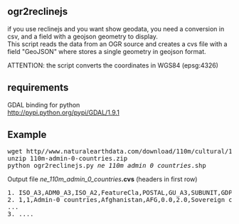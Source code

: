ogr2reclinejs
-------------
if you use reclinejs and you want show geodata, you need a conversion in csv, and a field with a geojson geometry to display.
<br>This script reads the data from an OGR source and creates a cvs file with a field "GeoJSON" where stores a single geometry in geojson format.

ATTENTION:
the script converts the coordinates in WGS84 (epsg:4326)

requirements
------------
GDAL binding for python<br>
http://pypi.python.org/pypi/GDAL/1.9.1

Example
-------
<pre>
wget http//www.naturalearthdata.com/download/110m/cultural/110m-admin-0-countries.zip
unzip 110m-admin-0-countries.zip 
python ogr2reclinejs.py <i>ne_110m_admin_0_countries</i>.shp
</pre>

Output file <i>ne_110m_admin_0_countries</i><strong>.cvs</strong>
(headers in first row)
<pre>
1. ISO_A3,ADM0_A3,ISO_A2,FeatureCla,POSTAL,GU_A3,SUBUNIT,GDP_MD_EST,GEOUNIT,NAME_SORT,MAP_COLOR,ADM0_DIF,TERR_,ABBREV,GEOU_DIF,LabelRank,ScaleRank,SU_A3,LEVEL,ADMIN,FIPS_10_,SU_DIF,POP_EST,SOVEREIGNT,NAME_FORMA,NAME,SOV_A3,ISO_N3,TYPE,GeoJSON</strong>
2. 1,1,Admin-0 countries,Afghanistan,AFG,0.0,2.0,Sovereign country,Afghanistan,AFG,0.0,Afghanistan,AFG,0.0,Afghanistan,AFG,Afghanistan,Afg.,AF,Islamic State of Afghanistan,,Afghanistan,7.0,28400000.0,22270.0,0.0,AF,AFG,4.0,"{ ""type"": ""Polygon"", ""coordinates"": [ [ [ 61.210817091725737, 35.650072333309225 ], [ 62.230651483005886, 35.270663967422294 ], [ 62.984662306576602, 35.404040839167621 ], [ 63.193538445900352, 35.857165635718914 ], [ 63.982895949158703, 36.007957465146603 ], [ 64.546479119733903, 36.312073269184268 ], [ 64.746105177677407, 37.111817735333304 ], [ 65.588947788357842, 37.305216783185642 ], [ 65.745630731066811, 37.661164048812068 ], [ 66.217384881459324, 37.39379018813392 ], [ 66.51860680528867, 37.362784328758792 ], [ 67.075782098259623, 37.356143907209287 ], [ 67.829999627559516, 37.144994004864678 ], [ 68.135562371701383, 37.023115139304302 ], [ 68.859445835245936, 37.344335842430596 ], [ 69.196272820924378, 37.151143500307427 ], [ 69.518785434857961, 37.608996690413413 ], [ 70.116578403610333, 37.588222764632093 ], [ 70.270574171840138, 37.735164699854025 ], [ 70.376304152309302, 38.138395901027522 ], [ 70.806820509732887, 38.486281643216415 ], [ 71.348131137990265, 38.258905341132156 ], [ 71.239403924448169, 37.953265082341879 ], [ 71.541917759084782, 37.905774441065645 ], [ 71.448693475230243, 37.065644843080513 ], [ 71.844638299450594, 36.738171291646921 ], [ 72.193040805962397, 36.948287665345674 ], [ 72.636889682917285, 37.047558091778356 ], [ 73.260055779925011, 37.495256862939002 ], [ 73.9486959166465, 37.4215662704908 ], [ 74.980002475895418, 37.419990139305895 ], [ 75.158027785140916, 37.133030910789117 ], [ 74.575892775372978, 37.020841376283457 ], [ 74.067551710917826, 36.836175645488453 ], [ 72.920024855444467, 36.720007025696319 ], [ 71.846291945283923, 36.509942328429858 ], [ 71.26234826038575, 36.074387518857804 ], [ 71.498767938121091, 35.650563259416003 ], [ 71.613076206350698, 35.153203436822864 ], [ 71.115018751921625, 34.733125718722235 ], [ 71.156773309213463, 34.348911444632151 ], [ 70.881803012988399, 33.988855902638512 ], [ 69.930543247359594, 34.02012014417511 ], [ 70.323594191371598, 33.358532619758392 ], [ 69.687147251264847, 33.105498969041236 ], [ 69.262522007122556, 32.5019440780883 ], [ 69.317764113242546, 31.90141225842444 ], [ 68.926676873657669, 31.620189113892064 ], [ 68.556932000609322, 31.713310044882018 ], [ 67.792689243444784, 31.582930406209631 ], [ 67.683393589147471, 31.303154201781421 ], [ 66.938891229118468, 31.304911200479353 ], [ 66.381457553986024, 30.738899237586448 ], [ 66.346472609324422, 29.887943427036177 ], [ 65.046862013616106, 29.472180691031905 ], [ 64.350418735618518, 29.560030625928093 ], [ 64.148002150331251, 29.340819200145972 ], [ 63.550260858011171, 29.468330796826162 ], [ 62.549856805272782, 29.318572496044311 ], [ 60.874248488208785, 29.829238999952604 ], [ 61.781221551363444, 30.735850328081234 ], [ 61.699314406180825, 31.379506130492668 ], [ 60.941944614511129, 31.548074652628753 ], [ 60.863654819588966, 32.182919623334428 ], [ 60.536077915290775, 32.981268825811568 ], [ 60.963700392506006, 33.528832302376252 ], [ 60.528429803311582, 33.676446031218006 ], [ 60.803193393807447, 34.404101874319863 ], [ 61.210817091725737, 35.650072333309225 ] ] ] }"
...
3. ....
</pre>